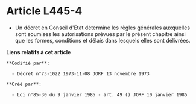 # Article L445-4

- Un décret en Conseil d'Etat détermine les règles générales auxquelles sont soumises les autorisations prévues par le
présent chapitre ainsi que les formes, conditions et délais dans lesquels elles sont délivrées.

**Liens relatifs à cet article**

	**Codifié par**:

	  - Décret n°73-1022 1973-11-08 JORF 13 novembre 1973

	**Créé par**:

	  - Loi n°85-30 du 9 janvier 1985 - art. 49 () JORF 10 janvier 1985
